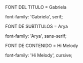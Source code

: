 FONT DEL TITULO = Gabriela

<link rel="preconnect" href="https://fonts.googleapis.com">
<link rel="preconnect" href="https://fonts.gstatic.com" crossorigin>
<link href="https://fonts.googleapis.com/css2?family=Gabriela&display=swap" rel="stylesheet">
<!--AGREGA-->
font-family: 'Gabriela', serif;

FONT DE SUBTITULOS = Arya

<link rel="preconnect" href="https://fonts.googleapis.com">
<link rel="preconnect" href="https://fonts.gstatic.com" crossorigin>
<link href="https://fonts.googleapis.com/css2?family=Arya&display=swap" rel="stylesheet">
<!--AGREGA-->
font-family: 'Arya', sans-serif;

FONT DE CONTENIDO = Hi Melody

<link rel="preconnect" href="https://fonts.googleapis.com">
<link rel="preconnect" href="https://fonts.gstatic.com" crossorigin>
<link href="https://fonts.googleapis.com/css2?family=Hi+Melody&display=swap" rel="stylesheet">
<!--AGREGA-->
font-family: 'Hi Melody', cursive;
